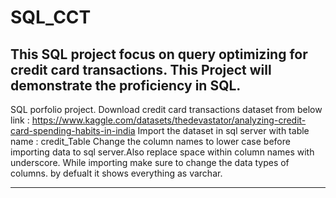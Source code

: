 # SQL_CCT
This SQL project focus on query optimizing for credit card transactions. This Project will demonstrate the proficiency in SQL.
----------------------------------------------------------------------------------------------------------------------------------------------------------------------

SQL porfolio project.
Download credit card transactions dataset from below link :
https://www.kaggle.com/datasets/thedevastator/analyzing-credit-card-spending-habits-in-india
Import the dataset in sql server with table name : credit_Table
Change the column names to lower case before importing data to sql server.Also replace space within column names with underscore.
While importing make sure to change the data types of columns. by defualt it shows everything as varchar.

----------------------------------------------------------------------------------------------------------------------------------------------------------------------

